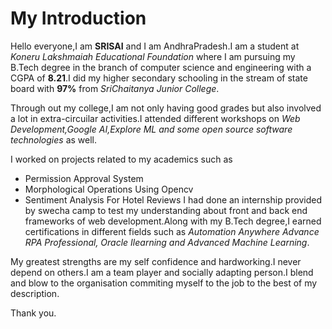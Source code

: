 # My Introduction

Hello everyone,I am __SRISAI__ and I am AndhraPradesh.I am a student at _Koneru Lakshmaiah Educational Foundation_ where I am pursuing my B.Tech degree in the branch of computer science and engineering with a CGPA of __8.21__.I did my higher secondary schooling in the stream of state board with __97%__ from _SriChaitanya Junior College_.

Through out my college,I am not only having good grades but also involved a lot in extra-circuilar activities.I attended different workshops on _Web Development,Google AI,Explore ML and some open source software technologies_ as well.

I worked on projects related to my academics such as
* Permission Approval System
* Morphological Operations Using Opencv
* Sentiment Analysis For Hotel Reviews
I had done an internship provided by swecha camp to test my understanding about front and back end frameworks of web development.Along with my B.Tech degree,I earned certifications in
different fields such as _Automation Anywhere Advance RPA Professional, Oracle Ilearning and Advanced Machine Learning_.

My greatest strengths are my self confidence and hardworking.I never depend on others.I am a team player and socially adapting person.I blend and blow to the organisation commiting myself to the job to the best of my description.

Thank you.
